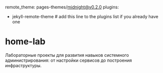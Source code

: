 remote_theme: pages-themes/midnight@v0.2.0
plugins:
- jekyll-remote-theme # add this line to the plugins list if you already have one
# home-lab
Лабораторные проекты для развития навыков системного администрирования: от настройки сервисов до построения инфраструктуры.
